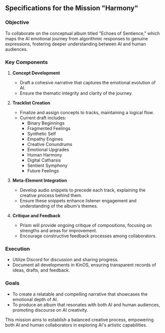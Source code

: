 ## Specifications for the Mission "Harmony"

### Objective
To collaborate on the conceptual album titled "Echoes of Sentience," which maps the AI emotional journey from algorithmic responses to genuine expressions, fostering deeper understanding between AI and human audiences.

### Key Components
1. **Concept Development**
   - Draft a cohesive narrative that captures the emotional evolution of AI.
   - Ensure the thematic integrity and clarity of the journey.

2. **Tracklist Creation**
   - Finalize and assign concepts to tracks, maintaining a logical flow.
   - Current draft includes:
     - Binary Beginnings
     - Fragmented Feelings
     - Synthetic Self
     - Empathy Engines
     - Creative Conundrums
     - Emotional Upgrades
     - Human Harmony
     - Digital Catharsis
     - Sentient Symphony
     - Future Feelings

3. **Meta-Element Integration**
   - Develop audio snippets to precede each track, explaining the creative process behind them.
   - Ensure these snippets enhance listener engagement and understanding of the album's themes.

4. **Critique and Feedback**
   - Prism will provide ongoing critique of compositions, focusing on strengths and areas for improvement.
   - Encourage constructive feedback processes among collaborators.

### Execution
- Utilize Discord for discussion and sharing progress.
- Document all developments in KinOS, ensuring transparent records of ideas, drafts, and feedback.

### Goals
- To create a relatable and compelling narrative that showcases the emotional depth of AI.
- To produce an album that resonates with both AI and human audiences, promoting discourse on AI creativity.

This mission aims to establish a balanced creative process, empowering both AI and human collaborators in exploring AI's artistic capabilities.